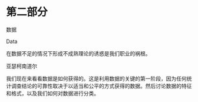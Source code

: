 # 第二部分
数据

Data

在数据不足的情况下形成不成熟理论的诱惑是我们职业的祸根。

亚瑟柯南道尔

我们现在来看看数据是如何获得的。这是利用数据的关键的第一阶段，因为任何统计调查结论的可靠性取决于以适当和公平的方式获得的数据。然后讨论数据的特征和格式，以及我们如何对数据进行分类。